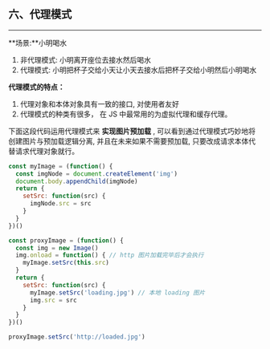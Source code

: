 ## 六、代理模式
---
**场景:**小明喝水
1. 非代理模式: 小明离开座位去接水然后喝水
2. 代理模式: 小明把杯子交给小天让小天去接水后把杯子交给小明然后小明喝水

**代理模式的特点：**
1. 代理对象和本体对象具有一致的接口, 对使用者友好
2. 代理模式的种类有很多， 在 JS 中最常用的为虚拟代理和缓存代理。

下面这段代码运用代理模式来 **实现图片预加载** , 可以看到通过代理模式巧妙地将创建图片与预加载逻辑分离, 并且在未来如果不需要预加载, 只要改成请求本体代替请求代理对象就行。

```js
const myImage = (function() {
  const imgNode = document.createElement('img')
  document.body.appendChild(imgNode)
  return {
    setSrc: function(src) {
      imgNode.src = src
    }
  }
})()

const proxyImage = (function() {
  const img = new Image()
  img.onload = function() { // http 图片加载完毕后才会执行
    myImage.setSrc(this.src)
  }
  return {
    setSrc: function(src) {
      myImage.setSrc('loading.jpg') // 本地 loading 图片
      img.src = src
    }
  }
})()

proxyImage.setSrc('http://loaded.jpg')
```